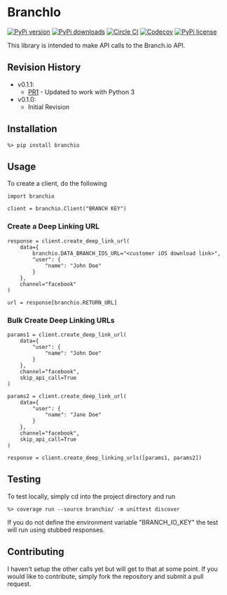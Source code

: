 # BranchIo

[![PyPi version](https://img.shields.io/pypi/v/branchio.svg)](https://pypi.python.org/pypi/branchio)
[![PyPi downloads](https://img.shields.io/pypi/dm/branchio.svg)](https://pypi.python.org/pypi/branchio)
[![Circle CI](https://img.shields.io/circleci/token/ab34af3bb5a52d97594d6fa0993a23b318e6ea79/project/thehq/python-branchio/master.svg)](https://circleci.com/gh/thehq/python-branchio/tree/master)
[![Codecov](https://img.shields.io/codecov/c/github/thehq/python-branchio/master.svg)](https://codecov.io/github/thehq/python-branchio)
[![PyPi license](https://img.shields.io/pypi/l/branchio.svg)](https://pypi.python.org/pypi/branchio)

This library is intended to make API calls to the Branch.io API.

## Revision History

 - v0.1.1:
   - [PR1](https://github.com/thehq/python-branchio/pull/1) - Updated to work with Python 3
 - v0.1.0:
   - Initial Revision

## Installation

    %> pip install branchio
    
## Usage

To create a client, do the following

    import branchio
    
    client = branchio.Client("BRANCH KEY")

### Create a Deep Linking URL

    response = client.create_deep_link_url(
        data={
            branchio.DATA_BRANCH_IOS_URL="<customer iOS download link>",
            "user": {
                "name": "John Doe"
            }
        },
        channel="facebook"
    )
    
    url = response[branchio.RETURN_URL]
    
### Bulk Create Deep Linking URLs

    params1 = client.create_deep_link_url(
        data={
            "user": {
                "name": "John Doe"
            }
        },
        channel="facebook",
        skip_api_call=True
    )
    
    params2 = client.create_deep_link_url(
        data={
            "user": {
                "name": "Jane Doe"
            }
        },
        channel="facebook",
        skip_api_call=True
    )
    
    response = client.create_deep_linking_urls([params1, params2])
    
## Testing
To test locally, simply cd into the project directory and run

    %> coverage run --source branchio/ -m unittest discover
    
If you do not define the environment variable "BRANCH_IO_KEY" the test will run using stubbed responses.
    
## Contributing
I haven't setup the other calls yet but will get to that at some point.  If you would like to contribute, simply fork
the repository and submit a pull request.
